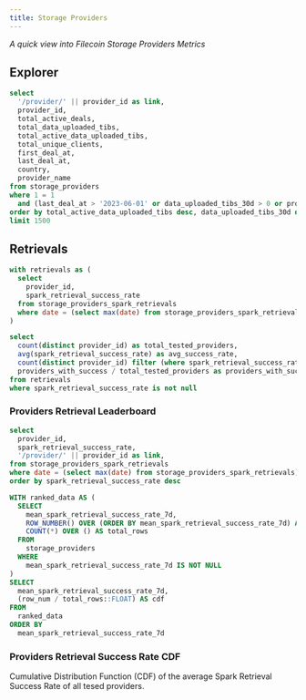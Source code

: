 ```yaml
---
title: Storage Providers
---
```


_A quick view into Filecoin Storage Providers Metrics_

## Explorer

```sql providers
select
  '/provider/' || provider_id as link,
  provider_id,
  total_active_deals,
  total_data_uploaded_tibs,
  total_active_data_uploaded_tibs,
  total_unique_clients,
  first_deal_at,
  last_deal_at,
  country,
  provider_name
from storage_providers
where 1 = 1
  and (last_deal_at > '2023-06-01' or data_uploaded_tibs_30d > 0 or provider_name is not null)
order by total_active_data_uploaded_tibs desc, data_uploaded_tibs_30d desc
limit 1500
```

<DataTable
  data={providers}
  link=link
  search=true
  rows=20
  rowShading=true
  rowLines=false
  downloadable=true
/>

## Retrievals

```sql retrieval_stats
with retrievals as (
  select
    provider_id,
    spark_retrieval_success_rate
  from storage_providers_spark_retrievals
  where date = (select max(date) from storage_providers_spark_retrievals)
)

select
  count(distinct provider_id) as total_tested_providers,
  avg(spark_retrieval_success_rate) as avg_success_rate,
  count(distinct provider_id) filter (where spark_retrieval_success_rate > 0) as providers_with_success,
  providers_with_success / total_tested_providers as providers_with_success_rate
from retrievals
where spark_retrieval_success_rate is not null
```

<Grid cols=2>

<BigValue
  data={retrieval_stats}
  value=total_tested_providers
/>

<BigValue
  data={retrieval_stats}
  value=avg_success_rate
  fmt='0.00%'
/>

<BigValue
  data={retrieval_stats}
  value=providers_with_success
/>

<BigValue
  data={retrieval_stats}
  value=providers_with_success_rate
  fmt='0.00%'
/>

</Grid>

### Providers Retrieval Leaderboard

```sql top_retrieval_providers
select
  provider_id,
  spark_retrieval_success_rate,
  '/provider/' || provider_id as link,
from storage_providers_spark_retrievals
where date = (select max(date) from storage_providers_spark_retrievals) and spark_retrieval_success_rate > 0
order by spark_retrieval_success_rate desc
```

<DataTable
  data={top_retrieval_providers}
  link=link
  rows=10
  rowNumbers=true
/>

```sql cdf_spark
WITH ranked_data AS (
  SELECT
    mean_spark_retrieval_success_rate_7d,
    ROW_NUMBER() OVER (ORDER BY mean_spark_retrieval_success_rate_7d) AS row_num,
    COUNT(*) OVER () AS total_rows
  FROM
    storage_providers
  WHERE
    mean_spark_retrieval_success_rate_7d IS NOT NULL
)
SELECT
  mean_spark_retrieval_success_rate_7d,
  (row_num / total_rows::FLOAT) AS cdf
FROM
  ranked_data
ORDER BY
  mean_spark_retrieval_success_rate_7d
```

### Providers Retrieval Success Rate CDF

Cumulative Distribution Function (CDF) of the average Spark Retrieval Success Rate of all tesed providers.

<LineChart
  data={cdf_spark}
  x=mean_spark_retrieval_success_rate_7d
  y=cdf
  yMin=0
  yMax=1
  handleMissing=connect
  yFmt='0%'
  emptySet=pass
/>
